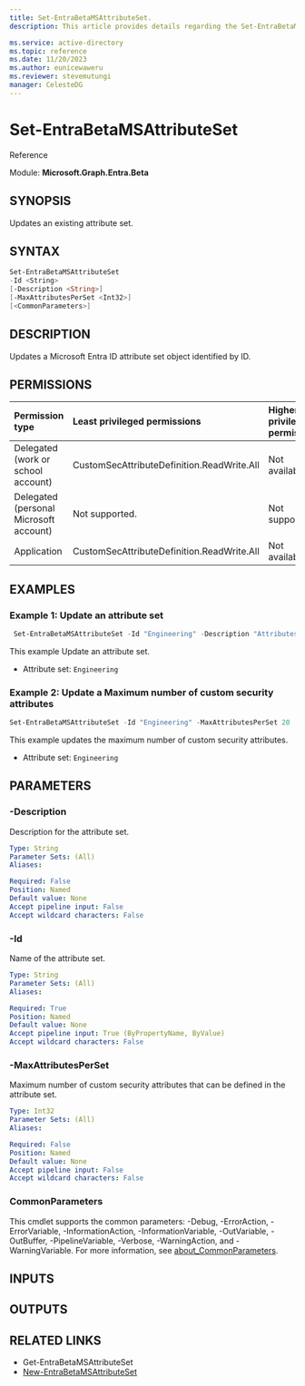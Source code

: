 ```yaml
---
title: Set-EntraBetaMSAttributeSet.
description: This article provides details regarding the Set-EntraBetaMSAttributeSet command.

ms.service: active-directory
ms.topic: reference
ms.date: 11/20/2023
ms.author: eunicewaweru
ms.reviewer: stevemutungi
manager: CelesteDG
---
```


# Set-EntraBetaMSAttributeSet

Reference

Module: **Microsoft.Graph.Entra.Beta**

## SYNOPSIS

Updates an existing attribute set.

## SYNTAX

```powershell
Set-EntraBetaMSAttributeSet 
-Id <String>
[-Description <String>]
[-MaxAttributesPerSet <Int32>]
[<CommonParameters>]
```

## DESCRIPTION

Updates a Microsoft Entra ID attribute set object identified by ID.

## PERMISSIONS

|Permission type|Least privileged permissions|Higher privileged permissions|
|:---|:---|:---|
|Delegated (work or school account)|CustomSecAttributeDefinition.ReadWrite.All|Not available.|
|Delegated (personal Microsoft account)|Not supported.|Not supported.|
|Application|CustomSecAttributeDefinition.ReadWrite.All|Not available.|

## EXAMPLES

### Example 1: Update an attribute set
  
```powershell
 Set-EntraBetaMSAttributeSet -Id "Engineering" -Description "Attributes for cloud engineering team"
```

This example Update an attribute set.

- Attribute set: `Engineering`

### Example 2: Update a Maximum number of custom security attributes

```powershell
Set-EntraBetaMSAttributeSet -Id "Engineering" -MaxAttributesPerSet 20
```

This example updates the maximum number of custom security attributes.

- Attribute set: `Engineering`

## PARAMETERS

### -Description

Description for the attribute set.

```yaml
Type: String
Parameter Sets: (All)
Aliases:

Required: False
Position: Named
Default value: None
Accept pipeline input: False
Accept wildcard characters: False
```

### -Id

Name of the attribute set.

```yaml
Type: String
Parameter Sets: (All)
Aliases:

Required: True
Position: Named
Default value: None
Accept pipeline input: True (ByPropertyName, ByValue)
Accept wildcard characters: False
```

### -MaxAttributesPerSet

Maximum number of custom security attributes that can be defined in the attribute set.

```yaml
Type: Int32
Parameter Sets: (All)
Aliases:

Required: False
Position: Named
Default value: None
Accept pipeline input: False
Accept wildcard characters: False
```

### CommonParameters

This cmdlet supports the common parameters: -Debug, -ErrorAction, -ErrorVariable, -InformationAction, -InformationVariable, -OutVariable, -OutBuffer, -PipelineVariable, -Verbose, -WarningAction, and -WarningVariable. For more information, see [about_CommonParameters](http://go.microsoft.com/fwlink/?LinkID=113216).

## INPUTS

## OUTPUTS

## RELATED LINKS

- Get-EntraBetaMSAttributeSet
- [New-EntraBetaMSAttributeSet](./New-EntraBetaMSAttributeSet.md)
